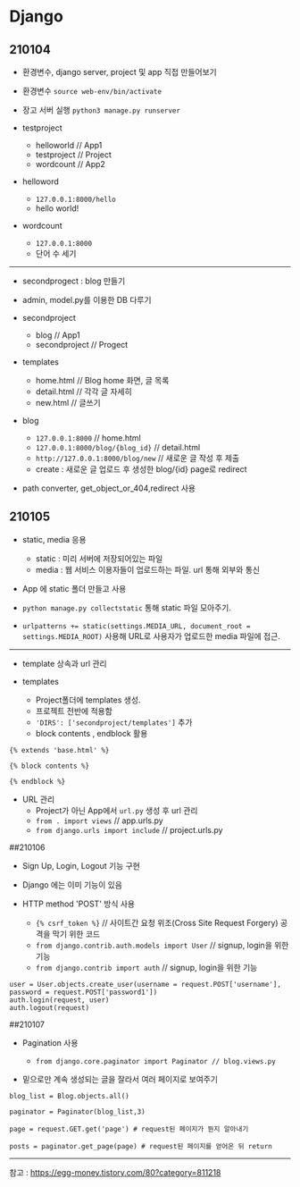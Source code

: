 # Django

## 210104
- 환경변수, django server, project 및 app 직접 만들어보기

- 환경변수 
`source web-env/bin/activate`

- 장고 서버 실행
`python3 manage.py runserver`

- testproject
  + helloworld // App1
  + testproject // Project
  + wordcount // App2
  
- helloword
  + `127.0.0.1:8000/hello`
  + hello world!

- wordcount
  + `127.0.0.1:8000`
  + 단어 수 세기
 
 
---
 
- secondprogect : blog 만들기

- admin, model.py를 이용한 DB 다루기

- secondproject
  + blog // App1
  + secondproject // Progect

- templates
  + home.html // Blog home 화면, 글 목록
  + detail.html // 각각 글 자세히
  + new.html // 글쓰기
  
- blog
  + `127.0.0.1:8000` // home.html
  + `127.0.0.1:8000/blog/{blog_id}` // detail.html
  + `http://127.0.0.1:8000/blog/new` // 새로운 글 작성 후 제출
  + create : 새로운 글 업로드 후 생성한 blog/{id} page로 redirect
 
- path converter, get_object_or_404,redirect 사용
        
  
## 210105
- static, media 응용
  + static : 미리 서버에 저장되어있는 파일
  + media : 웹 서비스 이용자들이 업로드하는 파일. url 통해 외부와 통신
  
- App 에 static 폴더 만들고 사용
- `python manage.py collectstatic` 통해 static 파일 모아주기. 
- `urlpatterns += static(settings.MEDIA_URL, document_root = settings.MEDIA_ROOT)` 사용해 URL로 사용자가 업로드한 media 파일에 접근.

---

- template 상속과 url 관리

- templates
  + Project폴더에 templates 생성.
  + 프로젝트 전반에 적용함
  + `'DIRS': ['secondproject/templates']` 추가
  + block contents , endblock 활용
```django
{% extends 'base.html' %}

{% block contents %}

{% endblock %}
```
  
- URL 관리
  + Project가 아닌 App에서 `url.py` 생성 후 url 관리
  + `from . import views` // app.urls.py
  + `from django.urls import include` // project.urls.py

##210106

- Sign Up, Login, Logout 기능 구현
- Django 에는 이미 기능이 있음

- HTTP method 'POST' 방식 사용
  + `{% csrf_token %}`  // 사이트간 요청 위조(Cross Site Request Forgery) 공격을 막기 위한 코드
  + `from django.contrib.auth.models import User` // signup, login을 위한 기능
  + `from django.contrib import auth` // signup, login을 위한 기능
 
```python3
user = User.objects.create_user(username = request.POST['username'], password = request.POST['password1'])
auth.login(request, user)
auth.logout(request)
```

##210107

- Pagination 사용
  + `from django.core.paginator import Paginator // blog.views.py`

- 밑으로만 계속 생성되는 글을 잘라서 여러 페이지로 보여주기

```python3
blog_list = Blog.objects.all()

paginator = Paginator(blog_list,3)

page = request.GET.get('page') # request된 페이지가 뭔지 알아내기

posts = paginator.get_page(page) # request된 페이지를 얻어온 뒤 return

```

---
참고 : https://egg-money.tistory.com/80?category=811218
